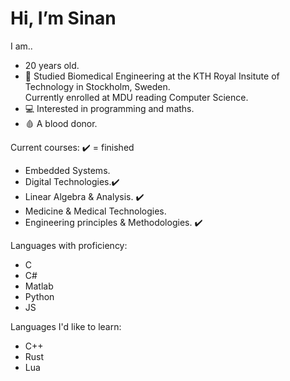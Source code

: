 # Hi, I’m Sinan
I am..
- 20 years old.
- 🏫 Studied Biomedical Engineering at the KTH Royal Insitute of Technology in Stockholm, Sweden.<br>Currently enrolled at MDU reading Computer Science.
- 💻 Interested in programming and maths.
- 🩸 A blood donor.

Current courses: ✔️ = finished
- Embedded Systems.
- Digital Technologies.✔️
- Linear Algebra & Analysis. ✔️
- Medicine & Medical Technologies.
- Engineering principles & Methodologies. ✔️

Languages with proficiency:
- C
- C#
- Matlab
- Python
- JS

Languages I'd like to learn:
- C++
- Rust
- Lua
